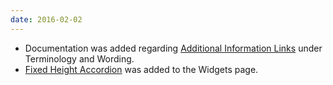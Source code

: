 ```yaml
---
date: 2016-02-02
---
```

<ul>
  <li>Documentation was added regarding <a href="{{site.baseurl}}styles/terminology-and-wording/#links">Additional Information Links</a> under Terminology and Wording.</li>
  <li><a href="{{site.baseurl}}pattern-library/widgets/#fixed-height-accordion">Fixed Height Accordion</a> was added to the Widgets page.</li>
</ul>
